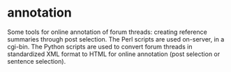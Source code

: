 # annotation

Some tools for online annotation of forum threads: creating reference summaries through post selection. The Perl scripts are used on-server, in a cgi-bin. The Python scripts are used to convert forum threads in standardized XML format to HTML for online annotation (post selection or sentence selection).
